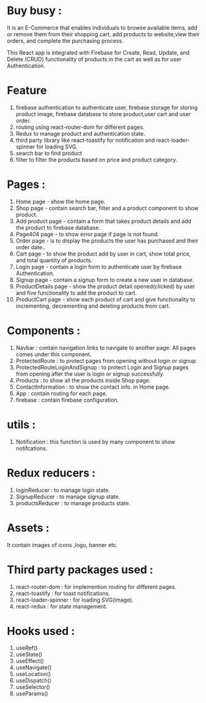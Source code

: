 # Buy busy :

It is an E-Commerce that enables individuals to browse available items, add or remove them from their shopping cart, add products to website,view their orders, and complete the purchasing process.

This React app is integrated with Firebase for Create, Read, Update, and Delete (CRUD) functionality of products in the cart as well as for user Authentication.

# Feature

1. firebase authentication to authenticate user, firebase storage for storing product image, firebase database to store product,user cart and user order.
2. routing using react-router-dom for different pages.
3. Redux to manage product and authentication state.
4. third party library like react-toastify for notification and react-loader-spinner for loading SVG.
5. search bar to find product
6. filter to filter the products based on price and product category.

# Pages :

1. Home page - show the home page.
2. Shop page - contain search bar, filter and a product component to show product.
3. Add product page - contain a form that takes product details and add the product to firebase database.
4. Page404 page - to show error page if page is not found.
5. Order page - is to display the products the user has purchased and their order date..
6. Cart page - to show the product add by user in cart, show total price, and total quantity of products.
7. Login page - contain a login form to authenticate user by firebase Authentication.
8. Signup page - contain a signup form to create a new user in database.
9. ProductDetails page - show the product detail opened(clicked) by user and five functionality to add the product to cart.
10. ProductCart page - show each product of cart and give functionality to incrementing, decrementing and deleting products from cart.

# Components :

1. Navbar : contain navigation links to navigate to another page. All pages comes under this component.
2. ProtectedRoute : to protect pages from opening without login or signup.
3. ProtectedRouteLoginAndSignup : to protect Login and Signup pages from opening after the user is login or signup successfully.
4. Products : to show all the products inside Shop page.
5. ContactInformation : to show the contact info. in Home page.
6. App : contain routing for each page.
7. firebase : contain firebase configuration.

# utils :

1. Notification : this function is used by many component to show notifcations.

# Redux reducers :

1. loginReducer : to manage login state.
2. SignupReducer : to manage signup state.
3. productsReducer : to manage products state.

# Assets :

It contain images of icons ,logo, banner etc.

# Third party packages used :

1. react-router-dom : for implemention routing for different pages.
2. react-toastify : for toast notifications.
3. react-loader-spinner : for loading SVG(image).
4. react-redux : for state management.

# Hooks used :

1. useRef()
2. useState()
3. useEffect()
4. useNavigate()
5. useLocation()
6. useDispatch()
7. useSelector()
8. useParams()
